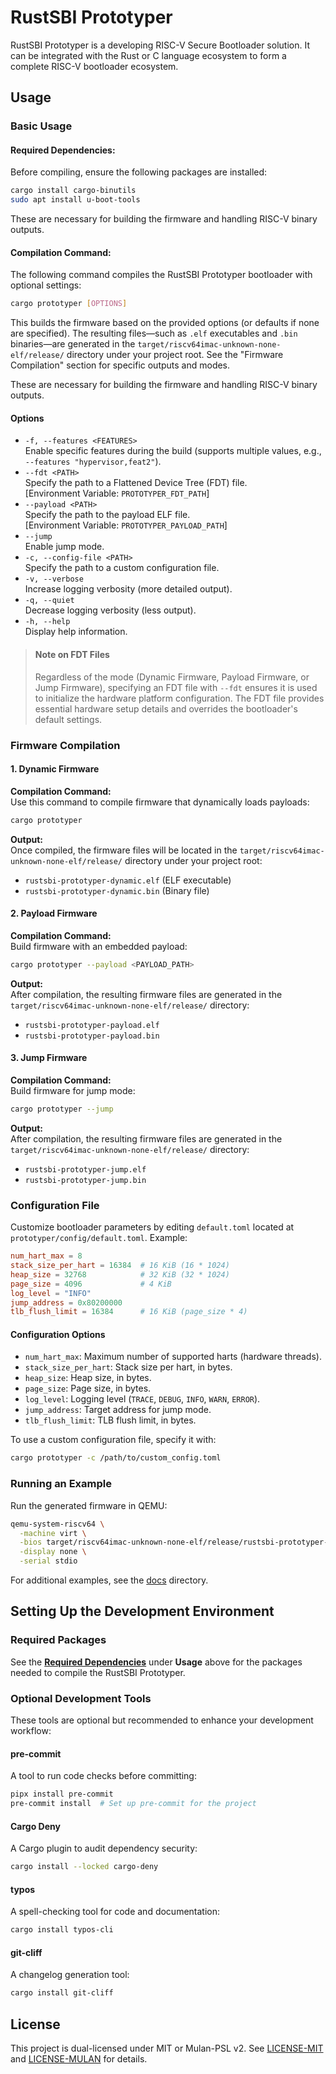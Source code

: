 # RustSBI Prototyper

RustSBI Prototyper is a developing RISC-V Secure Bootloader solution. It can be integrated with the Rust or C language ecosystem to form a complete RISC-V bootloader ecosystem.

## Usage

### Basic Usage

#### Required Dependencies:  

Before compiling, ensure the following packages are installed:  

```bash
cargo install cargo-binutils
sudo apt install u-boot-tools
```  

These are necessary for building the firmware and handling RISC-V binary outputs.

#### Compilation Command:

The following command compiles the RustSBI Prototyper bootloader with optional settings:

```bash
cargo prototyper [OPTIONS]
```

This builds the firmware based on the provided options (or defaults if none are specified). The resulting files—such as `.elf` executables and `.bin` binaries—are generated in the `target/riscv64imac-unknown-none-elf/release/` directory under your project root. See the "Firmware Compilation" section for specific outputs and modes.

These are necessary for building the firmware and handling RISC-V binary outputs.

#### Options

- `-f, --features <FEATURES>`  
  Enable specific features during the build (supports multiple values, e.g., `--features "hypervisor,feat2"`).
- `--fdt <PATH>`  
  Specify the path to a Flattened Device Tree (FDT) file.  
  [Environment Variable: `PROTOTYPER_FDT_PATH`]
- `--payload <PATH>`  
  Specify the path to the payload ELF file.  
  [Environment Variable: `PROTOTYPER_PAYLOAD_PATH`]
- `--jump`  
  Enable jump mode.
- `-c, --config-file <PATH>`  
  Specify the path to a custom configuration file.
- `-v, --verbose`  
  Increase logging verbosity (more detailed output).
- `-q, --quiet`  
  Decrease logging verbosity (less output).
- `-h, --help`  
  Display help information.

> #### Note on FDT Files
> 
> Regardless of the mode (Dynamic Firmware, Payload Firmware, or Jump Firmware), specifying an FDT file with `--fdt` ensures it is used to initialize the hardware platform configuration. The FDT file provides essential hardware setup details and overrides the bootloader's default settings.

### Firmware Compilation

#### 1. Dynamic Firmware

**Compilation Command:**  
Use this command to compile firmware that dynamically loads payloads:

```bash
cargo prototyper
```

**Output:**  
Once compiled, the firmware files will be located in the `target/riscv64imac-unknown-none-elf/release/` directory under your project root:  
- `rustsbi-prototyper-dynamic.elf` (ELF executable)  
- `rustsbi-prototyper-dynamic.bin` (Binary file)

#### 2. Payload Firmware

**Compilation Command:**  
Build firmware with an embedded payload:

```bash
cargo prototyper --payload <PAYLOAD_PATH>
```

**Output:**  
After compilation, the resulting firmware files are generated in the `target/riscv64imac-unknown-none-elf/release/` directory:  
- `rustsbi-prototyper-payload.elf`  
- `rustsbi-prototyper-payload.bin`

#### 3. Jump Firmware

**Compilation Command:**  
Build firmware for jump mode:

```bash
cargo prototyper --jump
```

**Output:**  
After compilation, the resulting firmware files are generated in the `target/riscv64imac-unknown-none-elf/release/` directory:  
- `rustsbi-prototyper-jump.elf`  
- `rustsbi-prototyper-jump.bin`

### Configuration File

Customize bootloader parameters by editing `default.toml` located at `prototyper/config/default.toml`. Example:

```toml
num_hart_max = 8
stack_size_per_hart = 16384  # 16 KiB (16 * 1024)
heap_size = 32768            # 32 KiB (32 * 1024)
page_size = 4096             # 4 KiB
log_level = "INFO"
jump_address = 0x80200000
tlb_flush_limit = 16384      # 16 KiB (page_size * 4)
```

#### Configuration Options

- `num_hart_max`: Maximum number of supported harts (hardware threads).
- `stack_size_per_hart`: Stack size per hart, in bytes.
- `heap_size`: Heap size, in bytes.
- `page_size`: Page size, in bytes.
- `log_level`: Logging level (`TRACE`, `DEBUG`, `INFO`, `WARN`, `ERROR`).
- `jump_address`: Target address for jump mode.
- `tlb_flush_limit`: TLB flush limit, in bytes.

To use a custom configuration file, specify it with:

```bash
cargo prototyper -c /path/to/custom_config.toml
```

### Running an Example

Run the generated firmware in QEMU:

```bash
qemu-system-riscv64 \
  -machine virt \
  -bios target/riscv64imac-unknown-none-elf/release/rustsbi-prototyper-dynamic.elf \
  -display none \
  -serial stdio
```

For additional examples, see the [docs](/prototyper/docs/) directory.

## Setting Up the Development Environment

### Required Packages

See the **[Required Dependencies](#required-dependencies)** under **Usage** above for the packages needed to compile the RustSBI Prototyper.

### Optional Development Tools

These tools are optional but recommended to enhance your development workflow:

#### pre-commit

A tool to run code checks before committing:

```bash
pipx install pre-commit
pre-commit install  # Set up pre-commit for the project
```

#### Cargo Deny

A Cargo plugin to audit dependency security:

```bash
cargo install --locked cargo-deny
```

#### typos

A spell-checking tool for code and documentation:

```bash
cargo install typos-cli
```

#### git-cliff

A changelog generation tool:

```bash
cargo install git-cliff
```

## License

This project is dual-licensed under MIT or Mulan-PSL v2. See [LICENSE-MIT](./LICENSE-MIT) and [LICENSE-MULAN](./LICENSE-MULAN) for details.
